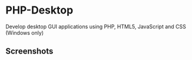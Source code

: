 # PHP-Desktop
Develop desktop GUI applications using PHP, HTML5, JavaScript and CSS (Windows only)
## Screenshots
<image-card alt="Dealsbe Interface" src="https://archive.org/download/php-desktop/__ia_thumb.jpg" ></image-card>
